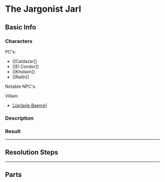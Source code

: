 # The Jargonist Jarl
## Basic Info
### Characters
PC's:
- [[Caldazar]]
- [[El Condor]]
- [[Kholwin]]
- [[Raith]]

Notable NPC's:

Villain:
- [[Jarlaxle Baenre]](BBEG)

### Description
### Result
___
## Resolution Steps
___
## Parts